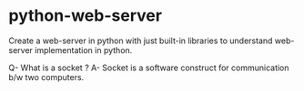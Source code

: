 # python-web-server
Create a web-server in python with just built-in libraries to understand web-server implementation in python.

Q- What is a socket ?
A- Socket is a software construct for communication b/w two computers. 


